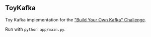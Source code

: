 ## ToyKafka

Toy Kafka implementation for the ["Build Your Own Kafka" Challenge](https://codecrafters.io/challenges/kafka).

Run with `python app/main.py`.
